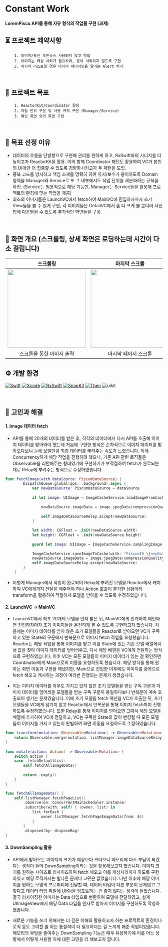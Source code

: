 # Constant Work

**LoremPiscu API를 통해 자유 형식의 작업물 구현 (과제)**
<br>

## ⏳ 프로젝트 제약사항

```
    1. 이미지/통신 오픈소스 사용하지 않고 작업
    2. 이미지는 캐싱 처리가 필요하며, 중복 처리하지 않도록 구현
    3. 마지막 리스트일 경우 마지막 페이지임을 알리는 Alert 처리
```
<br>

## 🎯 프로젝트 목표

```
    1. ReactorKit/Coordinator 활용
    2. 작업 단위 구분 및 사용 규칙 구현 (Manager/Service)
    3. 메인 화면 외의 화면 구현
```
<br>

## 🙊 목표 선정 이유
- 데이터의 흐름을 단방향으로 구현해 관리를 편하게 하고, RxSwift와의 시너지를 더 높이고자 ReactorKit을 활용. 이와 함께 Coordinator 패턴도 활용하여 VC가 본인의 UI에만 더 집중할 수 있도록 경량화시키고자 두 패턴을 도입.
- 중복 코드를 방지하고 책임 소재를 명확히 하여 유지/보수가 용이하도록 Domain 영역을 Manager와 Service로 또 그 내부에서도 작업 단위를 세분화하는 규칙을 확립. (Service는 범용적으로 해당 기능만, Manager는 Service들을 활용해 프로젝트의 환경에 맞는 작업을 제공)
- 최초의 이미지들은 LaunchVC에서 fetch하여 MainVC에 진입하자마자 초기 View들을 볼 수 있게 구현, 각 이미지들은 DetailVC에서 좀 더 크게 볼 뿐더러 사진첩에 다운받을 수 있도록 추가적인 화면들을 구성.

<br>

## 📝 화면 개요 (스크롤링, 상세 화면은 로딩하는데 시간이 다소 걸립니다)
|   스크롤링    |   마지막 스크롤   |   상세 화면   |
| :----------: | :--------: | :--------: |
|  <img src="https://user-images.githubusercontent.com/44107696/231154167-a22a9502-fe49-44df-9d19-310a514ef7ad.gif" width="250"> | <img src="https://user-images.githubusercontent.com/44107696/231154176-8a0c9c9d-7051-4a9d-9bfd-1021f6a82891.gif" width="250"> | <img src="https://user-images.githubusercontent.com/44107696/231154182-d5b0f502-3dc2-49b4-bf7b-dfab4c98d834.gif" width="250"> |
|   스크롤을 통한 이미지 출력    |   마지막 페이지 스크롤    |   상세 화면 및 다운로드   |

## ⚙️ 개발 환경


[![Swift](https://img.shields.io/badge/swift-v5.7.2-orange?logo=swift)](https://developer.apple.com/kr/swift/)
[![Xcode](https://img.shields.io/badge/xcode-v14.2-blue?logo=xcode)](https://developer.apple.com/kr/xcode/)
[![RxSwift](https://img.shields.io/badge/RxSwift-6.5.0-red)]()
[![SnapKit](https://img.shields.io/badge/SnapKit-5.6.0-red)]()
[![Then](https://img.shields.io/badge/Then-3.0.0-red)]()
<img src="https://img.shields.io/badge/UIkit-000000?style=flat&logo=UIkit" alt="uikit" maxWidth="100%">


<br>

## 🌟 고민과 해결

#### 1. Image 데이터 fetch

- API를 통해 20개의 데이터를 받은 후, 각각의 데이터에서 다시 API를 호출해 이미지 데이터를 받아와야 했는데 처음에 구현한 방식은 순차적으로 이미지 데이터를 받아오다보니 눈에 보일만큼 최종 데이터를 뿌려주는 속도가 느렸습니다.
이에 Concurrency하게 해당 작업을 진행하려 했으나, 기존 API 관련 로직들은 Observable을 리턴해주는 형태였기에 구현하기가 부적절하여 fetch가 완료되는 대로 Relay에 뿌려주는 방식으로 수정하였습니다.

```swift
func fetchImage(with dataSource: PiscumDataSource) {
        DispatchQueue.global(qos: .background).async {
            var newDataSource: PiscumDataSource = dataSource
            
            if let image: UIImage = ImageCacheService.loadImageFromCache(with: "PiscumID_\(dataSource.id)") {
                
                newDataSource.imageData = image.jpegData(compressionQuality: 1)
                
                self.imageDataSourceRelay.accept(newDataSource)
            }
            
            let width: CGFloat = .init(newDataSource.width)
            let height: CGFloat = .init(newDataSource.height)
            
            guard let image: UIImage = ImageCacheService.samplingImage(at: newDataSource.imageURL, to: .init(width: width, height: height), with: 0.1) else { return }
            
            ImageCacheService.saveImageToCache(with: "PiscumID_\(newDataSource.id)", image: image)
            newDataSource.imageData = image.jpegData(compressionQuality: 1)
            self.imageDataSourceRelay.accept(newDataSource)
        }
    }
```

- 이렇게 Manager에서 작업이 완료되어 Relay에 뿌려진 모델을 Reactor에서 캐치하여 VC에게까지 전달을 해주어야 하나 Action 호출이 불가한 상황이라 transform을 활용하여 적절하게 모델을 받아올 수 있도록 수정하였습니다.

#### 2. LaunchVC -> MainVC

- LaunchVC에서 최초 20개의 모델을 먼저 받은 뒤, MainVC에게 인계하여 메인화면 진입하자마자 초기 이미지들을 온전하게 볼 수 있도록 구현하고자 했습니다. 처음에는 이미지 데이터를 받지 않은 초기 모델들을 Reactor로 받아오면 VC가 구독하고 있는 State의 구문에서 반복문으로 이미지 fetch 작업을 요청했습니다.
Reactor는 해당 작업을 통해 이미지를 받고 이를 State에 있는 기존 모델 배열에서 id 값을 찾아 이미지 데이터를 덮어씌우고, 다시 해당 배열을 VC에게 전달하는 방식으로 구현하였습니다. 이후 VC는 모든 모델들이 이미지 데이터가 있는 걸 확인하면 Coordinator에게 Main으로의 이동을 요청하도록 했습니다.
해당 방식을 통해 원하는 화면 이동과 구현을 해냈지만, Main으로 진입한 이후에도 이미지를 중복으로 fetch 해오고 캐시하는 과정이 여러번 진행되는 문제가 생겼습니다.

- 이는 이미지 데이터를 아무도 가지고 있지 않은 초기 모델들을 받는 구독 구문과 이미지 데이터를 덮어씌운 모델들을 받는 구독 구문이 동일하다보니 반복문이 계속 호출되어 생기는 문제였습니다.
이에 초기 모델들 fetch 액션을 VC가 호출한 뒤, 초기 모델들을 VC에게 넘기지 않고 Reactor에서 반복문을 통해 이미지 fetch까지 진행하도록 수정하였습니다. 또한 Relay를 통해 이미지를 받아오면 그때서 해당 모델을 배열에 추가하여 VC에 전달하고, VC는 구독한 State의 값이 변경될 때 모든 모델들이 이미지를 가지고 있는지 판별하여 화면 이동을 요청하도록 수정하였습니다.

```swift
func transform(mutation: Observable<Mutation>) -> Observable<Mutation> {
    return Observable.merge(mutation, listManager.imageDataSourceRelay.map(Mutation.refreshImage))
}
    
func mutate(action: Action) -> Observable<Mutation> {
    switch action {
    case .fetchDefaultList:
        self.fetchAllImageData()
            
        return .empty()
    }
}

func fetchAllImageData() {
    self.listManager.fetchPageList()
        .observe(on: ConcurrentMainScheduler.instance)
        .subscribe(with: self) { (owner, list) in
            list.forEach {
                owner.listManager.fetchPageImageData(from: $0)
            }
        }
        .disposed(by: disposeBag)
}
```


#### 3. DownSampling 활용

- API에서 받아오는 이미지의 크기가 예상보다 크다보니 메모리에 다소 부담이 되겠다는 생각이 들어 DownSampling이라는 것을 활용해보고자 했습니다. 이미지 크기를 원하는 사이즈로 리사이즈하여 fetch 해오고 이를 캐싱처리까지 하도록 구현하였고 해당 로직까지는 별다른 문제나 고민은 없었습니다.
다만 이후에 해당 이미지를 원하는 모델의 프로퍼티에 전달할 때, 데이터 타입이 다른 부분이 문제였고 그렇다고 데이터 타입 파일에 UIKit을 임포트하는 건 좋지 않다는 생각이 들었습니다.
결국 리사이징한 이미지는 Data 타입으로 변환하여 모델에 전달하였고, 실제 UIImageView에서 해당 Data 타입을 인자로 받아서 이미지를 구현하도록 작성하였습니다.

- 새로운 기능을 쓰기 위해서는 더 깊은 이해와 활용하고자 하는 프로젝트의 환경이나 로직 등도 고려할 줄 아는 통찰력이 더 필요하다는 걸 느끼게 해준 작업이었습니다. 메모리의 부담을 줄여주는 DownSampling 기능은 매우 유용하기에 이를 어느 상황에서 어떻게 사용할 지에 대한 고민을 더 해보고자 합니다.

